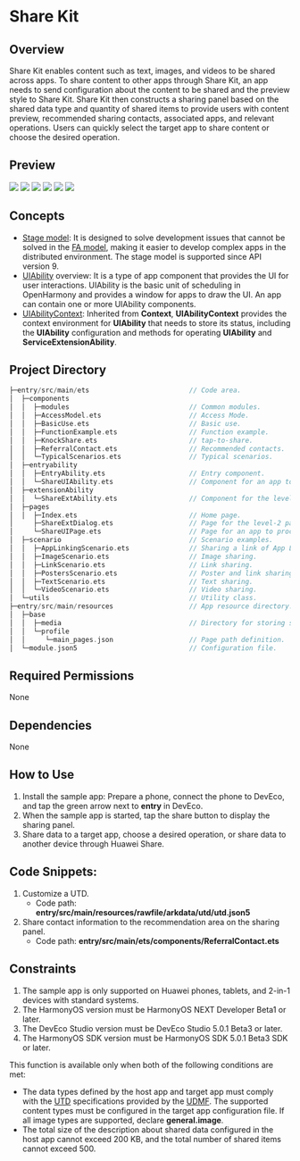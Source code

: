 # Share Kit
## Overview
Share Kit enables content such as text, images, and videos to be shared across apps. To share content to other apps through Share Kit, an app needs to send configuration about the content to be shared and the preview style to Share Kit. Share Kit then constructs a sharing panel based on the shared data type and quantity of shared items to provide users with content preview, recommended sharing contacts, associated apps, and relevant operations. Users can quickly select the target app to share content or choose the desired operation.

## Preview
![](./screenshots/device/share_tab1_en.jpg)
![](./screenshots/device/share_tab2_en.jpg)
![](./screenshots/device/share_tab3_en.jpg)
![](./screenshots/device/share_demo1_en.jpg)
![](./screenshots/device/share_demo2_en.jpg)
![](./screenshots/device/share_demo3_en.jpg)

## Concepts
- [Stage model](https://developer.huawei.com/consumer/en/doc/harmonyos-guides-V13/stage-model-development-overview-V13): It is designed to solve development issues that cannot be solved in the [FA model](https://developer.huawei.com/consumer/en/doc/harmonyos-guides-V13/fa-model-development-overview-V13), making it easier to develop complex apps in the distributed environment. The stage model is supported since API version 9.
- [UIAbility](https://developer.huawei.com/consumer/en/doc/harmonyos-guides-V13/uiability-overview-V13) overview: It is a type of app component that provides the UI for user interactions. UIAbility is the basic unit of scheduling in OpenHarmony and provides a window for apps to draw the UI. An app can contain one or more UIAbility components.
- [UIAbilityContext](https://developer.huawei.com/consumer/en/doc/harmonyos-references-V13/js-apis-inner-application-uiabilitycontext-V13): Inherited from **Context**, **UIAbilityContext** provides the context environment for **UIAbility** that needs to store its status, including the **UIAbility** configuration and methods for operating **UIAbility** and **ServiceExtensionAbility**.

## Project Directory

```c
├─entry/src/main/ets                         // Code area.
│  ├─components
│  │  ├─modules                              // Common modules.
│  │  ├─AccessModel.ets                      // Access Mode.
│  │  ├─BasicUse.ets                         // Basic use.
│  │  ├─FunctionExample.ets                  // Function example.
│  │  ├─KnockShare.ets                       // tap-to-share.
│  │  ├─ReferralContact.ets                  // Recommended contacts.
│  │  └─TypicalScenarios.ets                 // Typical scenarios.
│  ├─entryability
│  │  ├─EntryAbility.ets                     // Entry component.
│  │  └─ShareUIAbility.ets                   // Component for an app to process the shared content.
│  ├─extensionAbility
│  │  └─ShareExtAbility.ets                  // Component for the level-2 panel to process the shared content.
│  ├─pages
│  │  ├─Index.ets                            // Home page.
│     ├─ShareExtDialog.ets                   // Page for the level-2 panel to process the shared content.
│     └─ShareUIPage.ets                      // Page for an app to process the shared content.
│  ├─scenario                                // Scenario examples.
│  │  ├─AppLinkingScenario.ets               // Sharing a link of App Linking.
│  │  ├─ImageScenario.ets                    // Image sharing.
│  │  ├─LinkScenario.ets                     // Link sharing.
│  │  ├─PostersScenario.ets                  // Poster and link sharing.
│  │  ├─TextScenario.ets                     // Text sharing.
│  │  └─VideoScenario.ets                    // Video sharing.
│  └─utils                                   // Utility class.
├─entry/src/main/resources                   // App resource directory.
│  ├─base
│  │  ├─media                                // Directory for storing sample images.
│  │  └─profile                              
│  │     └─main_pages.json                   // Page path definition.
│  └─module.json5                            // Configuration file.
```

## Required Permissions
None

## Dependencies
None

## How to Use
1. Install the sample app: Prepare a phone, connect the phone to DevEco, and tap the green arrow next to **entry** in DevEco.
2. When the sample app is started, tap the share button to display the sharing panel.
3. Share data to a target app, choose a desired operation, or share data to another device through Huawei Share.

## Code Snippets:
1. Customize a UTD.
    + Code path: **entry/src/main/resources/rawfile/arkdata/utd/utd.json5**
2. Share contact information to the recommendation area on the sharing panel.
    + Code path: **entry/src/main/ets/components/ReferralContact.ets**

## Constraints
1. The sample app is only supported on Huawei phones, tablets, and 2-in-1 devices with standard systems.
2. The HarmonyOS version must be HarmonyOS NEXT Developer Beta1 or later.
3. The DevEco Studio version must be DevEco Studio 5.0.1 Beta3 or later.
4. The HarmonyOS SDK version must be HarmonyOS SDK 5.0.1 Beta3 SDK or later.

This function is available only when both of the following conditions are met:
- The data types defined by the host app and target app must comply with the [UTD](https://developer.huawei.com/consumer/en/doc/harmonyos-references-V13/js-apis-data-uniformtypedescriptor-V13) specifications provided by the [UDMF](https://developer.huawei.com/consumer/en/doc/harmonyos-references-V13/js-apis-data-unifieddatachannel-V13). The supported content types must be configured in the target app configuration file. If all image types are supported, declare **general.image**.
- The total size of the description about shared data configured in the host app cannot exceed 200 KB, and the total number of shared items cannot exceed 500.
